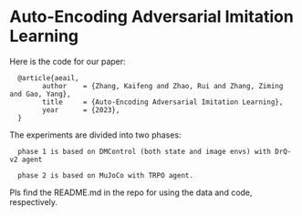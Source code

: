 # Auto-Encoding Adversarial Imitation Learning

Here is the code for our paper:

      @article{aeail,
            author    = {Zhang, Kaifeng and Zhao, Rui and Zhang, Ziming and Gao, Yang},
            title     = {Auto-Encoding Adversarial Imitation Learning},
            year      = {2023},
      }

The experiments are divided into two phases:
  
      phase 1 is based on DMControl (both state and image envs) with DrQ-v2 agent
      
      phase 2 is based on MuJoCo with TRPO agent. 
      

Pls find the README.md in the repo for using the data and code, respectively. 
